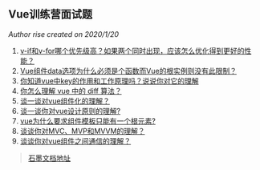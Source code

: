 ## Vue训练营面试题
_Author rise created on 2020/1/20_

1. [v-if和v-for哪个优先级高？如果两个同时出现，应该怎么优化得到更好的性能？](./vue/demo01.md)
2. [Vue组件data选项为什么必须是个函数而Vue的根实例则没有此限制？](./vue/demo02.md)
3. [你知道vue中key的作用和工作原理吗？说说你对它的理解](./vue/demo03.md)
4. [你怎么理解 vue 中的 diff 算法？](vue/demo04_2.md)
5. [谈一谈对vue组件化的理解？](vue/demo05_2.md)
6. [谈一谈你对vue设计原则的理解?](vue/demo06_2.md)
7. [vue为什么要求组件模板只能有一个根元素?](vue/demo07_2.md)
8. [谈谈你对MVC、MVP和MVVM的理解？](vue/demo08.md)
9. [谈谈你对vue组件之间通信的理解？](vue/demo09.md)

> [石墨文档地址](https://shimo.im/sheets/hgq3HqqDKWWDhCCQ/MODOC)



